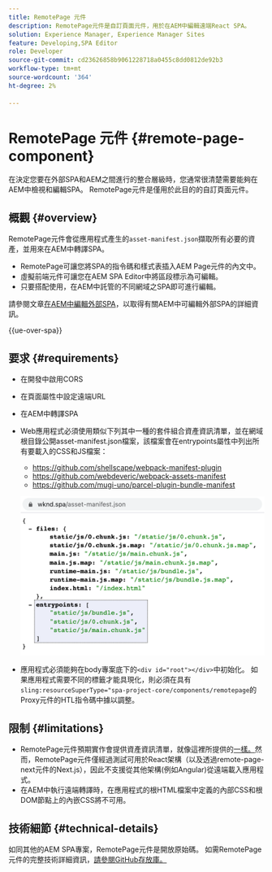 ```yaml
---
title: RemotePage 元件
description: RemotePage元件是自訂頁面元件，用於在AEM中編輯遠端React SPA。
solution: Experience Manager, Experience Manager Sites
feature: Developing,SPA Editor
role: Developer
source-git-commit: cd23626858b9061228718a0455c8dd0812de92b3
workflow-type: tm+mt
source-wordcount: '364'
ht-degree: 2%

---
```


# RemotePage 元件 {#remote-page-component}

在決定您要在外部SPA和AEM之間進行的整合層級時，您通常很清楚需要能夠在AEM中檢視和編輯SPA。 RemotePage元件是僅用於此目的的自訂頁面元件。

## 概觀 {#overview}

RemotePage元件會從應用程式產生的`asset-manifest.json`擷取所有必要的資產，並用來在AEM中轉譯SPA。

* RemotePage可讓您將SPA的指令碼和樣式表插入AEM Page元件的內文中。
* 虛擬前端元件可讓您在AEM SPA Editor中將區段標示為可編輯。
* 只要搭配使用，在AEM中託管的不同網域之SPA即可進行編輯。

請參閱文章[在AEM中編輯外部SPA](spa-edit-external.md)，以取得有關AEM中可編輯外部SPA的詳細資訊。

{{ue-over-spa}}

## 要求 {#requirements}

* 在開發中啟用CORS
* 在頁面屬性中設定遠端URL
* 在AEM中轉譯SPA
* Web應用程式必須使用類似下列其中一種的套件組合資產資訊清單，並在網域根目錄公開asset-manifest.json檔案，該檔案會在entrypoints屬性中列出所有要載入的CSS和JS檔案：
   * https://github.com/shellscape/webpack-manifest-plugin
   * https://github.com/webdeveric/webpack-assets-manifest
   * https://github.com/mugi-uno/parcel-plugin-bundle-manifest

  ![進入點](assets/asset-manifest-entrypoints.png)

* 應用程式必須能夠在body專案底下的`<div id="root"></div>`中初始化。 如果應用程式需要不同的標籤才能具現化，則必須在具有`sling:resourceSuperType="spa-project-core/components/remotepage`的Proxy元件的HTL指令碼中據以調整。

## 限制 {#limitations}

* RemotePage元件預期實作會提供資產資訊清單，就像這裡所提供的[一樣。](https://github.com/shellscape/webpack-manifest-plugin)然而，RemotePage元件僅經過測試可用於React架構（以及透過remote-page-next元件的Next.js），因此不支援從其他架構(例如Angular)從遠端載入應用程式。
* 在AEM中執行遠端轉譯時，在應用程式的根HTML檔案中定義的內部CSS和根DOM節點上的內嵌CSS將不可用。

## 技術細節 {#technical-details}

如同其他的AEM SPA專案，RemotePage元件是開放原始碼。 如需RemotePage元件的完整技術詳細資訊，[請參閱GitHub存放庫。](https://github.com/adobe/aem-spa-project-core/tree/master/ui.apps/src/main/content/jcr_root/apps/spa-project-core/components/remotepage)

